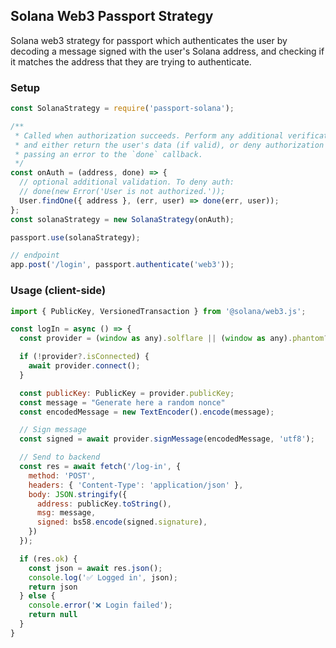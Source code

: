 ## Solana Web3 Passport Strategy

Solana web3 strategy for passport which authenticates the user by decoding a message
signed with the user's Solana address, and checking if it matches the address
that they are trying to authenticate.

### Setup
```js
const SolanaStrategy = require('passport-solana');

/**
 * Called when authorization succeeds. Perform any additional verification here,
 * and either return the user's data (if valid), or deny authorization by
 * passing an error to the `done` callback.
 */
const onAuth = (address, done) => {
  // optional additional validation. To deny auth:
  // done(new Error('User is not authorized.'));
  User.findOne({ address }, (err, user) => done(err, user));
};
const solanaStrategy = new SolanaStrategy(onAuth);

passport.use(solanaStrategy);

// endpoint
app.post('/login', passport.authenticate('web3'));
```

### Usage (client-side)

```js
import { PublicKey, VersionedTransaction } from '@solana/web3.js';

const logIn = async () => {
  const provider = (window as any).solflare || (window as any).phantom?.solana;

  if (!provider?.isConnected) {
    await provider.connect();
  }

  const publicKey: PublicKey = provider.publicKey;
  const message = "Generate here a random nonce"
  const encodedMessage = new TextEncoder().encode(message);

  // Sign message
  const signed = await provider.signMessage(encodedMessage, 'utf8');

  // Send to backend
  const res = await fetch('/log-in', {
    method: 'POST',
    headers: { 'Content-Type': 'application/json' },
    body: JSON.stringify({
      address: publicKey.toString(),
      msg: message,
      signed: bs58.encode(signed.signature),
    })
  });

  if (res.ok) {
    const json = await res.json();
    console.log('✅ Logged in', json);
    return json
  } else {
    console.error('❌ Login failed');
    return null
  }
}
```
